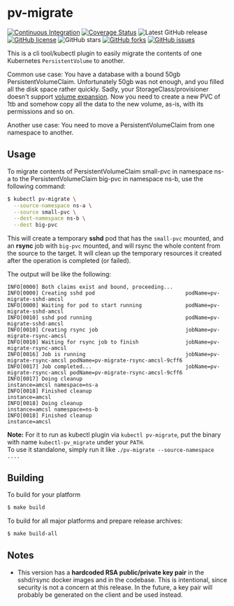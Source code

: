 # pv-migrate

[![Continuous Integration](https://github.com/utkuozdemir/pv-migrate/actions/workflows/ci.yml/badge.svg)](https://github.com/utkuozdemir/pv-migrate/actions/workflows/ci.yml)
[![Coverage Status](https://coveralls.io/repos/github/utkuozdemir/pv-migrate/badge.svg?branch=master)](https://coveralls.io/github/utkuozdemir/pv-migrate?branch=master)
![Latest GitHub release](https://img.shields.io/github/release/utkuozdemir/pv-migrate.svg)
[![GitHub license](https://img.shields.io/github/license/utkuozdemir/pv-migrate)](https://github.com/utkuozdemir/pv-migrate/blob/master/LICENSE)
![GitHub stars](https://img.shields.io/github/stars/utkuozdemir/pv-migrate.svg?label=github%20stars)
[![GitHub forks](https://img.shields.io/github/forks/utkuozdemir/pv-migrate)](https://github.com/utkuozdemir/pv-migrate/network)
[![GitHub issues](https://img.shields.io/github/issues/utkuozdemir/pv-migrate)](https://github.com/utkuozdemir/pv-migrate/issues)

This is a cli tool/kubectl plugin to easily migrate 
the contents of one Kubernetes `PersistentVolume` to another.

Common use case: You have a database with a bound 50gb PersistentVolumeClaim.
Unfortunately 50gb was not enough, and you filled all the disk space rather quickly. 
Sadly, your StorageClass/provisioner doesn't support [volume expansion](https://kubernetes.io/blog/2018/07/12/resizing-persistent-volumes-using-kubernetes/).
Now you need to create a new PVC of 1tb and somehow copy all the data to the new volume, as-is, with its permissions and so on.

Another use case: You need to move a PersistentVolumeClaim from one namespace to another.

## Usage

To migrate contents of PersistentVolumeClaim small-pvc in namespace ns-a
to the PersistentVolumeClaim big-pvc in namespace ns-b, use the following command:
```bash
$ kubectl pv-migrate \
  --source-namespace ns-a \
  --source small-pvc \
  --dest-namespace ns-b \
  --dest big-pvc
```
This will create a temporary **sshd** pod that has the `small-pvc` mounted, 
and an **rsync** job with `big-pvc` mounted, and will rsync the whole content from the source to the target.
It will clean up the temporary resources it created after the operation is completed (or failed).

The output will be like the following:
```
INFO[0000] Both claims exist and bound, proceeding...
INFO[0000] Creating sshd pod                             podName=pv-migrate-sshd-amcsl
INFO[0000] Waiting for pod to start running              podName=pv-migrate-sshd-amcsl
INFO[0010] sshd pod running                              podName=pv-migrate-sshd-amcsl
INFO[0010] Creating rsync job                            jobName=pv-migrate-rsync-amcsl
INFO[0010] Waiting for rsync job to finish               jobName=pv-migrate-rsync-amcsl
INFO[0016] Job is running                                jobName=pv-migrate-rsync-amcsl podName=pv-migrate-rsync-amcsl-9cff6
INFO[0017] Job completed...                              jobName=pv-migrate-rsync-amcsl podName=pv-migrate-rsync-amcsl-9cff6
INFO[0017] Doing cleanup                                 instance=amcsl namespace=ns-a
INFO[0018] Finished cleanup                              instance=amcsl
INFO[0018] Doing cleanup                                 instance=amcsl namespace=ns-b
INFO[0018] Finished cleanup                              instance=amcsl
```


**Note:** For it to run as kubectl plugin via `kubectl pv-migrate`, 
put the binary with name `kubectl-pv_migrate` under your `PATH`.  
To use it standalone, simply run it like `./pv-migrate --source-namespace ....`

## Building

To build for your platform
```bash
$ make build
```

To build for all major platforms and prepare release archives:
```bash
$ make build-all
```

## Notes

* This version has a **hardcoded RSA public/private 
key pair** in the sshd/rsync docker images and in the codebase. 
This is intentional, since security is not a concern at this release.
In the future, a key pair will probably be generated on the client and be used instead.
